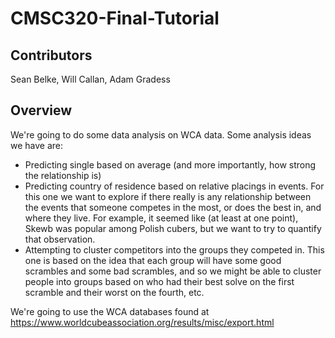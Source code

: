 # CMSC320-Final-Tutorial

## Contributors

Sean Belke, Will Callan, Adam Gradess

## Overview

We're going to do some data analysis on WCA data.  Some analysis ideas we have are:

- Predicting single based on average (and more importantly, how strong the relationship is)
- Predicting country of residence based on relative placings in events.  For this one we want to explore if there really is any relationship between the events that someone competes in the most, or does the best in, and where they live.  For example, it seemed like (at least at one point), Skewb was popular among Polish cubers, but we want to try to quantify that observation.
- Attempting to cluster competitors into the groups they competed in.  This one is based on the idea that each group will have some good scrambles and some bad scrambles, and so we might be able to cluster people into groups based on who had their best solve on the first scramble and their worst on the fourth, etc.

We're going to use the WCA databases found at https://www.worldcubeassociation.org/results/misc/export.html
